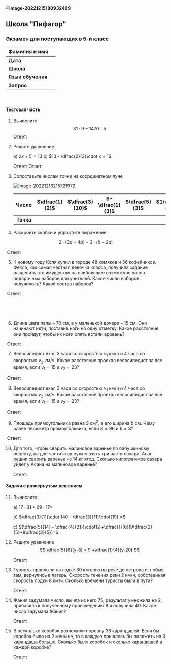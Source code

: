 



## <img src="C:\Users\edmor\AppData\Roaming\Typora\typora-user-images\image-20221215180932499.png" alt="image-20221215180932499" style="zoom:67%;" />

##  Школа "Пифагор"

### Экзамен для поступающих в 5-й класс





| Фамилия и имя     |      |
| :---------------- | :--- |
| **Дата**          |      |
| **Школа**         |      |
| **Язык обучения** |      |
| **Запрос**        |      |

​    

#### Тестовая часть

1. Вычислите
   $$
   31\cdot9 - 1470:5
   $$
   Ответ:

2. Решите уравнение

   a) $2x + 5 = 13$						b) $13 - \dfrac{2}{3}\cdot x = 1$

   

   Ответ: 									 Ответ:

   <div style="page-break-after: always; break-after: page;"></div>

3. Сопоставьте числам точки на координатном луче

   ![image-20221216215721972](C:\Users\edmor\AppData\Roaming\Typora\typora-user-images\image-20221216215721972.png)

   |   Число   | $\dfrac{1}{2}$ | $\dfrac{3}{10}$ | $-\dfrac{1}{3}$ | $\dfrac{5}{3}$ | $1\dfrac{4}{5}$ | $0$  | $-1$ |
   | :-------: | :------------: | :-------------: | :-------------: | :------------: | :-------------: | :--: | :--: |
   | **Точка** |                |                 |                 |                |                 |      |      |

4. Раскройте скобки и упростите выражение

$$
2\cdot(3a +4b) - 3\cdot(b -2a)
$$

​		Ответ:

5. К новому году Коля купил в городе 48 хомяков и 36 кофейников. Фекла, как самая честная девочка класса, получила задание разделить это имущество на наибольшее возможное число подарочных наборов для учителей. Какое число наборов получилось? Какой состав наборов?



​		Ответ: 

​			

​			

6. Длина шага папы – 70 см, а у маленькой дочери – 15 см. Они начинают идти, поставив ноги на одну отметку. Какое расстояние они пройдут, чтобы их ноги опять встали вровень?



​		Ответ:

7. Велосипедист  ехал 3 часа со скоростью $v_1$ км/ч и 4 часа со скоростью $v_2$ км/ч. Какое расстояние проехал велосипедист за все время, если $v_1 = 15$ и $v_2 = 23$?

​		Ответ:

8. Велосипедист  ехал 3 часа со скоростью $v_1$ км/ч и 4 часа со скоростью $v_2$ км/ч. Какое расстояние проехал велосипедист за все время, если $v_1 = 15$ и $v_2 = 23$?

​		Ответ:

9. Площадь прямоугольника равна $S$ см<sup>2</sup>, а его ширина $b$ см. Чему равен периметр прямоугольника, если $S = 96$ и $b = 8$?

​		Ответ:

10. Для того, чтобы сварить малиновое варенье по бабушкиному рецепту, на две части ягод нужно взять три части сахара. Асан решил сварить варенье из 14 кг ягод. Сколько килограммов сахара уйдет у Асана на малиновое варенье?

    

    Ответ:

<div style="page-break-after: always; break-after: page;"></div>

#### Задачи с развернутым решением

11. Вычислите:

    a) $17\cdot 31 + 69\cdot 17 =$

    

    b) $\dfrac{3}{11}\cdot 140 - \dfrac{3}{11}\cdot{19} =$

    

    

    c) $(\dfrac{5}{14} - \dfrac{4}{21})\cdot12 +\dfrac{1}{6}(9\dfrac{2}{5}+8\dfrac{3}{5})=$

    

    

    

    

12. Решите уравнение
    $$
    \dfrac{5}{8}(y-8) = 9 +\dfrac{1}{4}(y-20)
    $$
    

    

    

    

    

    

    

    


    Ответ:

13. Туристы проплыли на лодке 30 км вниз по реке до острова и, побыв там, вернулись в лагерь. Скорость течения реки 2 км/ч, собственная скорость лодки 8 км/ч. Сколько времени туристы были в пути?

    

    

    

    

    

    Ответ:
    <div style="page-break-after: always; break-after: page;"></div>

14. Жания задумала число, вычла из него 75, результат умножила на 2, прибавила к полученному произведению 8 и получила 40. Какое число задумала Жания?

    

    

    

    

    

    

    Ответ:
    

15. В несколько коробок разложили поровну 36 карандашей. Если бы коробок было на 2 меньше, то в каждую пришлось бы положить на 3 карандаша больше. Сколько было коробок и сколько карандашей в каждой коробке? 

    

    

    

    

    

    

    

    

    Ответ:
